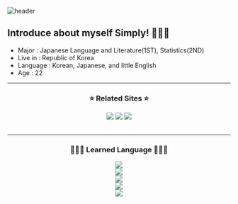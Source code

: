 
![header](https://capsule-render.vercel.app/api?type=cylinder&color=CCCCFF&height=150&section=header&text=Welcome%20to%20Ye0nJ's%20GITHUB&fontSize=40&fontColor=333333&fontAlignY=40&desc=Hope%20you%20enjoy!&descSize=17&descAlignY=80)


## Introduce about myself Simply! 🧑🏻‍💻

- Major : Japanese Language and Literature(1ST), Statistics(2ND)
- Live in : Republic of Korea
- Language : Korean, Japanese, and little English 
- Age : 22

---
<div align='center'>
  <h3>⭐️ Related Sites ⭐️</h3>
<a href="instagram.com/southgb" target="_blank"><img src="https://img.shields.io/badge/Instagram-E9967A?style=flat-square&logo=Instagram&logoColor=white"/></a>
<a href="blog.naver.com/mcuki" target="_blank"><img src="https://img.shields.io/badge/Naver BLOG-03C75A?style=flat-square&logo=Naver&logoColor=white"/></a>
<a href="https://steamcommunity.com/id/yeon2122" target="_blank"><img src="https://img.shields.io/badge/Steam Profile-000000?style=flat-square&logo=Steam&logoColor=white"/></a>
</br>
</br>

---
  <h3>🧑🏻‍💻 Learned Language 🧑🏻‍💻</h3>
  <a href="" target="_blank"><img src="https://img.shields.io/badge/JavaScript-F7DF1E?style=flat-square&logo=Javascript&logoColor=white"/></a></br>
  <a href="" target="_blank"><img src="https://img.shields.io/badge/CSS3-1572B6?style=flat-square&logo=CSS3&logoColor=white"/></a></br>
  <a href="" target="_blank"><img src="https://img.shields.io/badge/Python-3776AB?style=flat-square&logo=Python&logoColor=white"/></a></br>
  <a href="" target="_blank"><img src="https://img.shields.io/badge/Java-F80000?style=flat-square&logo=Oracle&logoColor=white"/></a></br>
  <a href="" target="_blank"><img src="https://img.shields.io/badge/HTML-E34F26?style=flat-square&logo=HTML5&logoColor=white"/></a></br>
</div>

  
